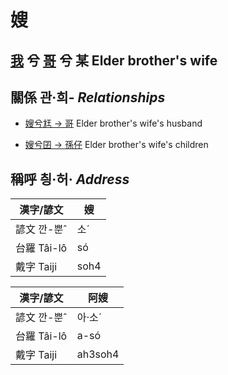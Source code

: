 # 嫂
## [我](member1.md) 兮 [哥](member2.md) 兮 某 Elder brother's wife

## 關係 관·희- _Relationships_

- [嫂兮尪 → 哥](member4.md) Elder brother's wife's husband

- [嫂兮囝 → 孫仔](member22.md) Elder brother's wife's children



## 稱呼 칑·허· _Address_

漢字/諺文 | 嫂
--- | ---
諺文 깐-뿐ˆ | 소ˊ
台羅 Tâi-lô | só
戴字 Taiji | soh4


漢字/諺文 | 阿嫂
--- | ---
諺文 깐-뿐ˆ | 아·소ˊ
台羅 Tâi-lô | a-só
戴字 Taiji | ah3soh4



